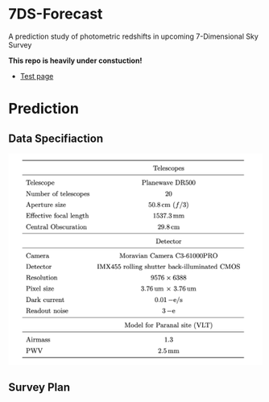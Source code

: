 # 7DS-Forecast
A prediction study of photometric redshifts in upcoming 7-Dimensional Sky Survey

**This repo is heavily under constuction!**

* [Test page](https://eunheeko.github.io/7DS-Forecast/)

# Prediction

## Data Specifiaction
![data_spec](/images/data_specification.png)

## Survey Plan
